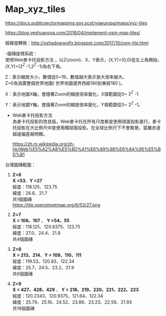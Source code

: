 # Map_xyz_tiles
https://docs.publicsectormapping.gov.scot/viaeuropa/maps/xyz-tiles

https://blog.yeshuanova.com/2018/04/implement-osm-map-tiles/

經緯度轉換：http://xshadowwolfx.blogspot.com/2017/10/osm-tile.html

-圖磚座標系統：  
使用Web麥卡托投影方法 ，以Z(zoom)、X、Y表示，(X,Y)=(0,0)從左上角開始，(X,Y)=($2^Z$ -1,$2^Z$ -1)為右下角。  

Z：表示縮放大小，數值從0~19，數值越大表示放大倍率越大。  
Z=0為涵蓋整個世界地圖( 世界地圖邊界西經180到東經180 )。  

X：表示地圖X軸，會隨著Zoom的縮放倍率變化，X值範圍從0~ $2^Z$ -1

Y：表示地圖Y軸，會隨著Zoom的縮放倍率變化，Y值範圍從0~ $2^Z$ -1。  

* Web麥卡托投影方法    
  為麥卡托投影的改良版，Web麥卡托在所有尺度都是使用球面投影進行，麥卡托投影在大比例尺中是使用橢球面投影。在全球比例尺下不會察覺，當離赤道越遠偏差越明顯。   
 
  https://zh.m.wikipedia.org/zh-hk/Web%E5%A2%A8%E5%8D%A1%E6%89%98%E6%8A%95%E5%BD%B1   

台灣圖磚範圍：  
  1. **Z=6**  
     **X =53**、**Y =27**  
     經度：118.125、123.75  
     緯度：26.8、21.7   
     共1個圖磚       
     https://tile.openstreetmap.org/6/53/27.png
     
  2. **Z=7**   
     **X = 106、107** 、 **Y =54、55**     
     經度：118.125、120.9375、123.75   
     緯度：27.0、24.4、21.8   
     共4個圖磚    
     
  3. **Z=8**  
     **X = 213、214**、**Y = 109、110、111**        
     經度：119.53、120.93、122.34   
     緯度：25.7、24.5、23.2、21.9  
     共6個圖磚        
  
  4. **Z=9**    
     **X = 427、428、429** 、 **Y = 218、219、220、221、222、223**                
     經度：120.2343、120.9375、121.64、122.34  
     緯度：25.79、25.16、24.52、23.89、23.23、22.59、21.93  
     共18個圖磚    
